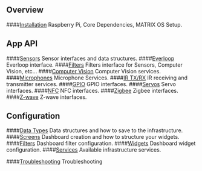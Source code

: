 ## Overview

####[Installation](index.md)
Raspberry Pi, Core Dependencies, MATRIX OS Setup.

## App API
####[Sensors](sensors.md)
Sensor interfaces and data structures.
####[Everloop](everloop.md)
Everloop interface.
####[Filters](filter.md)
Filters interface for Sensors, Computer Vision, etc...
####[Computer Vision](computer-vision.md)
Computer Vision services.
####[Microphones](microphone.md)
Microphone Services.
####[IR TX/RX](ir.md)
IR receiving and transmitter services.
####[GPIO](GPIO.md)
GPIO interfaces.
####[Servos](servos.md)
Servo interfaces.
####[NFC](nfc.md)
NFC interfaces.
####[Zigbee](zigbee.md)
Zigbee interfaces.
####[Z-wave](zwave.md)
Z-wave interfaces.

## Configuration
####[Data Types](sensors.md)
Data structures and how to save to the infrastructure.
####[Screens](everloop.md)
Dashboard creation and how to structure your widgets.
####[Filters](filter.md)
Dashboard filter configuration.
####[Widgets](computer-vision.md)
Dashboard widget configuration.
####[Services](microphone.md)
Available infrastructure services.

####[Troubleshooting](../intro/cli-troubleshooting.md)
Troubleshooting